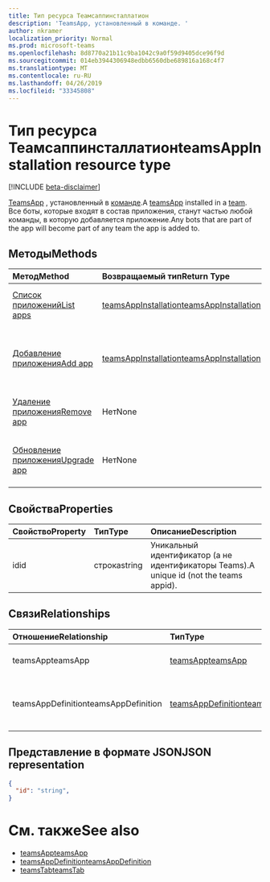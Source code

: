 ```yaml
---
title: Тип ресурса Теамсаппинсталлатион
description: 'TeamsApp, установленный в команде. '
author: nkramer
localization_priority: Normal
ms.prod: microsoft-teams
ms.openlocfilehash: 8d8770a21b11c9ba1042c9a0f59d9405dce96f9d
ms.sourcegitcommit: 014eb3944306948edbb6560dbe689816a168c4f7
ms.translationtype: MT
ms.contentlocale: ru-RU
ms.lasthandoff: 04/26/2019
ms.locfileid: "33345808"
---
```

# <a name="teamsappinstallation-resource-type"></a><span data-ttu-id="ec5ce-103">Тип ресурса Теамсаппинсталлатион</span><span class="sxs-lookup"><span data-stu-id="ec5ce-103">teamsAppInstallation resource type</span></span>

[!INCLUDE [beta-disclaimer](../../includes/beta-disclaimer.md)]

<span data-ttu-id="ec5ce-104">[TeamsApp](teamsapp.md) , установленный в [команде](team.md).</span><span class="sxs-lookup"><span data-stu-id="ec5ce-104">A [teamsApp](teamsapp.md) installed in a [team](team.md).</span></span> <span data-ttu-id="ec5ce-105">Все боты, которые входят в состав приложения, станут частью любой команды, в которую добавляется приложение.</span><span class="sxs-lookup"><span data-stu-id="ec5ce-105">Any bots that are part of the app will become part of any team the app is added to.</span></span>

## <a name="methods"></a><span data-ttu-id="ec5ce-106">Методы</span><span class="sxs-lookup"><span data-stu-id="ec5ce-106">Methods</span></span>

| <span data-ttu-id="ec5ce-107">Метод</span><span class="sxs-lookup"><span data-stu-id="ec5ce-107">Method</span></span>       | <span data-ttu-id="ec5ce-108">Возвращаемый тип</span><span class="sxs-lookup"><span data-stu-id="ec5ce-108">Return Type</span></span>  |<span data-ttu-id="ec5ce-109">Описание</span><span class="sxs-lookup"><span data-stu-id="ec5ce-109">Description</span></span>|
|:---------------|:--------|:----------|
|[<span data-ttu-id="ec5ce-110">Список приложений</span><span class="sxs-lookup"><span data-stu-id="ec5ce-110">List apps</span></span>](../api/teamsappinstallation-list.md) | [<span data-ttu-id="ec5ce-111">teamsAppInstallation</span><span class="sxs-lookup"><span data-stu-id="ec5ce-111">teamsAppInstallation</span></span>](teamsapp.md) | <span data-ttu-id="ec5ce-112">Список приложений, установленных в команде.</span><span class="sxs-lookup"><span data-stu-id="ec5ce-112">Lists apps installed in a team.</span></span>|
|[<span data-ttu-id="ec5ce-113">Добавление приложения</span><span class="sxs-lookup"><span data-stu-id="ec5ce-113">Add app</span></span>](../api/teamsappinstallation-add.md) | [<span data-ttu-id="ec5ce-114">teamsAppInstallation</span><span class="sxs-lookup"><span data-stu-id="ec5ce-114">teamsAppInstallation</span></span>](teamsapp.md) | <span data-ttu-id="ec5ce-115">Добавляет (устанавливает) приложение в команду.</span><span class="sxs-lookup"><span data-stu-id="ec5ce-115">Adds (installs) an app to a team.</span></span>|
|[<span data-ttu-id="ec5ce-116">Удаление приложения</span><span class="sxs-lookup"><span data-stu-id="ec5ce-116">Remove app</span></span>](../api/teamsappinstallation-delete.md) | <span data-ttu-id="ec5ce-117">Нет</span><span class="sxs-lookup"><span data-stu-id="ec5ce-117">None</span></span> | <span data-ttu-id="ec5ce-118">Удаляет приложение из команды.</span><span class="sxs-lookup"><span data-stu-id="ec5ce-118">Removes (uninstalls) an app from a team.</span></span>|
|[<span data-ttu-id="ec5ce-119">Обновление приложения</span><span class="sxs-lookup"><span data-stu-id="ec5ce-119">Upgrade app</span></span>](../api/teamsappinstallation-upgrade.md) | <span data-ttu-id="ec5ce-120">Нет</span><span class="sxs-lookup"><span data-stu-id="ec5ce-120">None</span></span> | <span data-ttu-id="ec5ce-121">Обновление до последней версии приложения.</span><span class="sxs-lookup"><span data-stu-id="ec5ce-121">Upgrades to the latest version of the app.</span></span>|

## <a name="properties"></a><span data-ttu-id="ec5ce-122">Свойства</span><span class="sxs-lookup"><span data-stu-id="ec5ce-122">Properties</span></span>

| <span data-ttu-id="ec5ce-123">Свойство</span><span class="sxs-lookup"><span data-stu-id="ec5ce-123">Property</span></span>            | <span data-ttu-id="ec5ce-124">Тип</span><span class="sxs-lookup"><span data-stu-id="ec5ce-124">Type</span></span>     | <span data-ttu-id="ec5ce-125">Описание</span><span class="sxs-lookup"><span data-stu-id="ec5ce-125">Description</span></span> |
|:------------------- |:-------- |:----------- |
| <span data-ttu-id="ec5ce-126">id</span><span class="sxs-lookup"><span data-stu-id="ec5ce-126">id</span></span>                  | <span data-ttu-id="ec5ce-127">строка</span><span class="sxs-lookup"><span data-stu-id="ec5ce-127">string</span></span>   | <span data-ttu-id="ec5ce-128">Уникальный идентификатор (а не идентификаторы Teams).</span><span class="sxs-lookup"><span data-stu-id="ec5ce-128">A unique id (not the teams appid).</span></span> |

## <a name="relationships"></a><span data-ttu-id="ec5ce-129">Связи</span><span class="sxs-lookup"><span data-stu-id="ec5ce-129">Relationships</span></span>

| <span data-ttu-id="ec5ce-130">Отношение</span><span class="sxs-lookup"><span data-stu-id="ec5ce-130">Relationship</span></span>   | <span data-ttu-id="ec5ce-131">Тип</span><span class="sxs-lookup"><span data-stu-id="ec5ce-131">Type</span></span>    | <span data-ttu-id="ec5ce-132">Описание</span><span class="sxs-lookup"><span data-stu-id="ec5ce-132">Description</span></span> |
|:---------------|:--------|:----------|
|<span data-ttu-id="ec5ce-133">teamsApp</span><span class="sxs-lookup"><span data-stu-id="ec5ce-133">teamsApp</span></span>|[<span data-ttu-id="ec5ce-134">teamsApp</span><span class="sxs-lookup"><span data-stu-id="ec5ce-134">teamsApp</span></span>](teamsapp.md)| <span data-ttu-id="ec5ce-135">Установленное приложение.</span><span class="sxs-lookup"><span data-stu-id="ec5ce-135">The app that is installed.</span></span> |
|<span data-ttu-id="ec5ce-136">teamsAppDefinition</span><span class="sxs-lookup"><span data-stu-id="ec5ce-136">teamsAppDefinition</span></span>|[<span data-ttu-id="ec5ce-137">teamsAppDefinition</span><span class="sxs-lookup"><span data-stu-id="ec5ce-137">teamsAppDefinition</span></span>](teamsapp.md)| <span data-ttu-id="ec5ce-138">Сведения о данной версии приложения.</span><span class="sxs-lookup"><span data-stu-id="ec5ce-138">The details of this version of the app.</span></span> |

## <a name="json-representation"></a><span data-ttu-id="ec5ce-139">Представление в формате JSON</span><span class="sxs-lookup"><span data-stu-id="ec5ce-139">JSON representation</span></span>

<!-- {
  "blockType": "resource",
  "@odata.type": "microsoft.graph.teamsAppInstallation",
  "baseType": "microsoft.graph.entity"
}-->

```json
{
  "id": "string",
}
```

# <a name="see-also"></a><span data-ttu-id="ec5ce-140">См. также</span><span class="sxs-lookup"><span data-stu-id="ec5ce-140">See also</span></span>

- [<span data-ttu-id="ec5ce-141">teamsApp</span><span class="sxs-lookup"><span data-stu-id="ec5ce-141">teamsApp</span></span>](teamsapp.md)
- [<span data-ttu-id="ec5ce-142">teamsAppDefinition</span><span class="sxs-lookup"><span data-stu-id="ec5ce-142">teamsAppDefinition</span></span>](teamsappdefinition.md)
- [<span data-ttu-id="ec5ce-143">teamsTab</span><span class="sxs-lookup"><span data-stu-id="ec5ce-143">teamsTab</span></span>](../resources/teamstab.md)


<!-- uuid: 8fcb5dbc-d5aa-4681-8e31-b001d5168d79
2015-10-25 14:57:30 UTC -->
<!--
{
  "type": "#page.annotation",
  "description": "teamsApp resource",
  "keywords": "",
  "section": "documentation",
  "tocPath": "",
  "suppressions": []
}
-->

